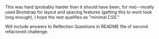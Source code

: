 
This was hard (probably harder than it should have been, for me)--mostly used Bootstrap for layout and spacing features (getting this to work took long enough), I hope the rest qualifies as "minimal CSS."

Will include answers to Reflection Questions in README file of second refactored challenge.